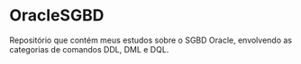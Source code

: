 # OracleSGBD
Repositório que contém meus estudos sobre o SGBD Oracle, envolvendo as categorias de comandos DDL, DML e DQL.